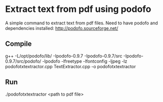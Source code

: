 # Extract text from pdf using podofo

A simple command to extract text from pdf files. Need to have podofo and dependencies installed: http://podofo.sourceforge.net/  

## Compile

g++ -L/opt/podofo/lib/ -Ipodofo-0.9.7 -Ipodofo-0.9.7/src -Ipodofo-0.9.7/src/podofo/ -lpodofo -lfreetype -lfontconfig -ljpeg -lz podofotxtextractor.cpp TextExtractor.cpp -o podofotxtextractor

## Run

./podofotxtextractor \<path to pdf file\>
